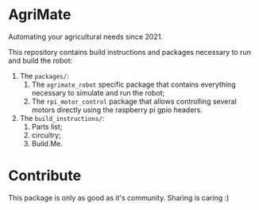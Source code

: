 # AgriMate

Automating your agricultural needs since 2021.

This repository contains build instructions and packages necessary to run and build the robot:
1. The `packages/`:
    1. The `agrimate_robot` specific package that contains everything necessary to simulate and run the robot;
    2. The `rpi_motor_control` package that allows controlling several motors directly using the raspberry pi gpio headers.
2. The `build_instructions/`:
    1. Parts list;
    2. circuitry;
    4. Build.Me.

# Contribute

This package is only as good as it's community.
Sharing is caring :)
